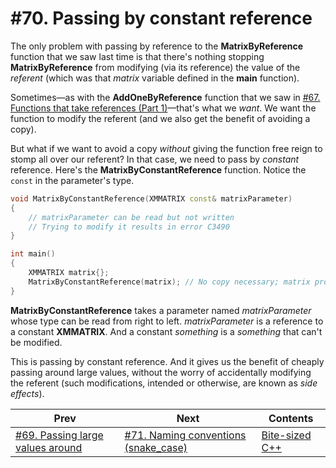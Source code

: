 # #70. Passing by constant reference

The only problem with passing by reference to the **MatrixByReference** function that we saw last time is that there's nothing stopping **MatrixByReference** from modifying (via its reference) the value of the *referent* (which was that *matrix* variable defined in the **main** function).

Sometimes&mdash;as with the **AddOneByReference** function that we saw in [#67. Functions that take references (Part 1)](067.md)&mdash;that's what we *want*. We want the function to modify the referent (and we also get the benefit of avoiding a copy).

But what if we want to avoid a copy *without* giving the function free reign to stomp all over our referent? In that case, we need to pass by *constant* reference. Here's the **MatrixByConstantReference** function. Notice the `const` in the parameter's type.

```cpp
void MatrixByConstantReference(XMMATRIX const& matrixParameter)
{
    // matrixParameter can be read but not written
    // Trying to modify it results in error C3490
}

int main()
{
    XMMATRIX matrix{};
    MatrixByConstantReference(matrix); // No copy necessary; matrix protected from modification
}
```

**MatrixByConstantReference** takes a parameter named *matrixParameter* whose type can be read from right to left. *matrixParameter* is a reference to a constant **XMMATRIX**. And a constant *something* is a *something* that can't be modified.

This is passing by constant reference. And it gives us the benefit of cheaply passing around large values, without the worry of accidentally modifying the referent (such modifications, intended or otherwise, are known as *side effects*).

|Prev|Next|Contents|
|-|-|-|
|[#69. Passing large values around](069.md)|[#71. Naming conventions (snake_case)](071.md)|[Bite-sized C++](../README.md)|
